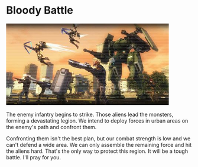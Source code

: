 # Bloody Battle

![Bloody Battle](../images/missions_thumbnails/M075.jpg)

The enemy infantry begins to strike. Those aliens lead the monsters, forming a devastating legion. We intend to deploy forces in urban areas on the enemy's path and confront them.

Confronting them isn't the best plan, but our combat strength is low and we can't defend a wide area. We can only assemble the remaining force and hit the aliens hard. That's the only way to protect this region.
It will be a tough battle. I'll pray for you.
